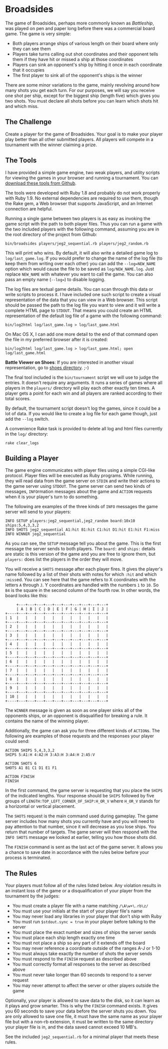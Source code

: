 Broadsides
==========

The game of Broadsides, perhaps more commonly known as _Battleship_, was played on pen and paper long before there was a commercial board game.  The game is very simple:

* Both players arrange ships of various length on their board where only they can see them
* Players take turns calling out shot coordinates and their opponent tells them if they have hit or missed a ship at those coordinates
* Players can sink an opponent's ship by hitting it once in each coordinate that it occupies
* The first player to sink all of the opponent's ships is the winner

There are some minor variations to the game, mainly revolving around how many shots you get each turn.  For our purposes, we will say you receive one shot per ship, except for the biggest ship (length five) which gives you two shots.  You must declare all shots before you can learn which shots hit and which miss.

The Challenge
-------------

Create a player for the game of Broadsides.  Your goal is to make your player play better than all other submitted players.  All players will compete in a tournament with the winner claiming a prize.

The Tools
---------

I have provided a simple game engine, two weak players, and utility scripts for viewing the games in your browser and running a tournament.  You can [download these tools from Github](http://github.com/JEG2/broadsides).

The tools were developed with Ruby 1.8 and probably do not work properly with Ruby 1.9.  No external dependencies are required to use them, though the Rake gem, a Web browser that supports JavaScript, and an Internet connection are helpful.

Running a single game between two players is as easy as invoking the game script with the path to both player files.  Thus you can run a game with the two included players with the following command, assuming you are in the root directory of the project from Github:

    bin/broadsides players/jeg2_sequential.rb players/jeg2_random.rb

This will print who wins.  By default, it will also write a detailed game log to `log/last_game.log`.  If you would prefer to change the name of the log file (to keep them from writing over each other) you can add the `--log=NEW_NAME` option which would cause the file to be saved as `log/NEW_NAME.log`.  Just replace `NEW_NAME` with whatever you want to call the game.  You can also pass an empty name (`--log=`) to disable logging.

The log files are textual game details.  You can scan through this data or write scripts to process it.  I have included one such script to create a visual representation of the data that you can view in a Web browser.  This script should be passed the path to the log file you want to view and it will write a complete HTML page to `STDOUT`.  That means you could create an HTML representation of the default log file of a game with the following command:

    bin/log2html log/last_game.log > log/last_game.html

On Mac OS X, I can add one more detail to the end of that command open the file in my preferred browser after it is created:

    bin/log2html log/last_game.log > log/last_game.html; open log/last_game.html

**Battle Viewer on Shoes**: If you are interested in another visual representation, go to [shoes directory](http://github.com/JEG2/broadsides/tree/master/shoes/). ;-)

The final tool included is the `bin/tournament` script we will use to judge the entries.  It doesn't require any arguments.  It runs a series of games where all players in the `players/` directory will play each other exactly ten times.  A player gets a point for each win and all players are ranked according to their total scores.

By default, the tournament script doesn't log the games, since it could be a lot of data.  If you would like to create a log file for each game though, just add the `--log` switch.

A convenience Rake task is provided to delete all log and html files currently in the `log/` directory:

    rake clear_logs

Building a Player
-----------------

The game engine communicates with player files using a simple CGI-like protocol.  Player files will be executed as Ruby programs.  While running, they will read data from the game server on `STDIN` and write their actions to the game server using `STDOUT`.  The game server can send two kinds of messages, `INFO`rmation messages about the game and `ACTION` requests when it is your player's turn to do something.

The following are examples of the three kinds of `INFO` messages the game server will send to your players:

    INFO SETUP players:jeg2_sequential,jeg2_random board:10x10 ships:5,4,3,3,2
    INFO SHOTS jeg2_sequential A1:hit B1:hit C1:hit D1:hit E1:hit F1:miss
    INFO WINNER jeg2_sequential

As you can see, the `SETUP` message tell you about the game.  This is the first message the server sends to both players.  The `board:` and `ships:` details are static is this version of the game and you are free to ignore them, but `players:` does list the players in the order they will move.

You will receive a `SHOTS` message after each player fires.  It gives the player's name followed by a list of their shots with notes for which `:hit` and which `:miss`ed.  You can see here that the game refers to X coordinates with the letters `A` through `J`.  Y coordinates are handled with the numbers `1` to `10`.  So `B4` is the square in the second column of the fourth row.  In other words, the board looks like this:

         +---+---+---+---+---+---+---+---+---+---+
         | A | B | C | D | E | F | G | H | I | J |
    +----+---+---+---+---+---+---+---+---+---+---+
    | 1  |   |   |   |   |   |   |   |   |   |   |
    +----+---+---+---+---+---+---+---+---+---+---+
    | 2  |   |   |   |   |   |   |   |   |   |   |
    +----+---+---+---+---+---+---+---+---+---+---+
    | 3  |   |   |   |   |   |   |   |   |   |   |
    +----+---+---+---+---+---+---+---+---+---+---+
    | 4  |   |   |   |   |   |   |   |   |   |   |
    +----+---+---+---+---+---+---+---+---+---+---+
    | 5  |   |   |   |   |   |   |   |   |   |   |
    +----+---+---+---+---+---+---+---+---+---+---+
    | 6  |   |   |   |   |   |   |   |   |   |   |
    +----+---+---+---+---+---+---+---+---+---+---+
    | 7  |   |   |   |   |   |   |   |   |   |   |
    +----+---+---+---+---+---+---+---+---+---+---+
    | 8  |   |   |   |   |   |   |   |   |   |   |
    +----+---+---+---+---+---+---+---+---+---+---+
    | 9  |   |   |   |   |   |   |   |   |   |   |
    +----+---+---+---+---+---+---+---+---+---+---+
    | 10 |   |   |   |   |   |   |   |   |   |   |
    +----+---+---+---+---+---+---+---+---+---+---+

The `WINNER` message is given as soon as one player sinks all of the opponents ships, or an opponent is disqualified for breaking a rule.  It contains the name of the winning player.

Additionally, the game can ask you for three different kinds of `ACTION`s.  The following are examples of those requests and the responses your player could send:

    ACTION SHIPS 5,4,3,3,2
    SHIPS 5:A1:H 4:A2:H 3:A3:H 3:A4:H 2:A5:V
    
    ACTION SHOTS 6
    SHOTS A1 B1 C1 D1 E1 F1
    
    ACTION FINISH
    FINISH

In the first command, the game server is requesting that you place the `SHIPS` of the indicated lengths.  Your response should be `SHIPS` followed by five groups of `LENGTH:TOP_LEFT_CORNER_OF_SHIP:H_OR_V` where `H_OR_V` stands for a horizontal or vertical placement.

The `SHOTS` request is the main command used during gameplay.  The game server includes how many shots you currently have and you will need to pay attention to that number, since it will decrease as you lose ships.  You return that number of targets.  The game server will then respond with the `INFO SHOTS` message we looked at earlier, telling you how those shots did.

The `FINISH` command is sent as the last act of the game server.  It allows you a chance to save date in accordance with the rules below before your process is terminated.

The Rules
---------

Your players must follow all of the rules listed below.  Any violation results in an instant loss of the game or a disqualification of your player from the tournament by the judges:

* You must create a player file with a name matching `/\A\w+\.rb\z/`
* You must use your initials at the start of your player file's name
* You may never load any libraries in your player that don't ship with Ruby
* You must run `$stdout.sync = true` in your player before talking to the server
* You must place the exact number and sizes of ships the server sends  
* You must place each ship length exactly one time
* You must not place a ship so any part of it extends off the board
* You may never reference a coordinate outside of the ranges A-J or 1-10
* You must always take exactly the number of shots the server sends
* You must respond to the `FINISH` request as described above
* You must correctly format all responses to the server as described above
* You must never take longer than 60 seconds to respond to a server request
* You may never attempt to affect the server or other players outside the game

Optionally, your player is allowed to save data to the disk, so it can learn as it plays and grow smarter.  This is why the `FINISH` command exists.  It gives you 60 seconds to save your data before the server shuts you down.  You are only allowed to save one file, it must have the same name as your player file but with a non-rb extension, it must be written to the same directory your player file is in, and the data saved cannot exceed 10 MB's.

See the included `jeg2_sequential.rb` for a minimal player that meets these rules.

